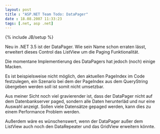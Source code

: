 ```yaml
---
layout: post
title : "ASP.NET Team Todo: DataPager"
date : 18.08.2007 11:33:23
tags: [.net, asp .net]
---
```

{% include JB/setup %}

Neu in .NET 3.5 ist der DataPager. Wie sein Name schon erraten lässt, erweitert dieses Control das ListView um die Paging Funktionalität.

Die momentane Implementierung des DataPagers hat jedoch (noch) einige Macken.

Es ist beispielsweise nicht möglich, den aktuellen PageIndex im Code festzulegen, ein Szenario bei dem der PageIndex aus dem QueryString übergeben werden soll ist somit nicht umsetzbar.

Aus meiner Sicht noch viel gravierender ist, dass der DataPager nicht auf dem Datenbankserver paged, sondern alle Daten herunterläd und nur eine Auswahl anzeigt. Sollen viele Datensätze gepaged werden, kann dies zu einem Performance Problem werden.

Außerdem wäre es wünschenswert, wenn der DataPager außer dem ListView auch noch den DataRepeater und das GridView erweitern könnte.
